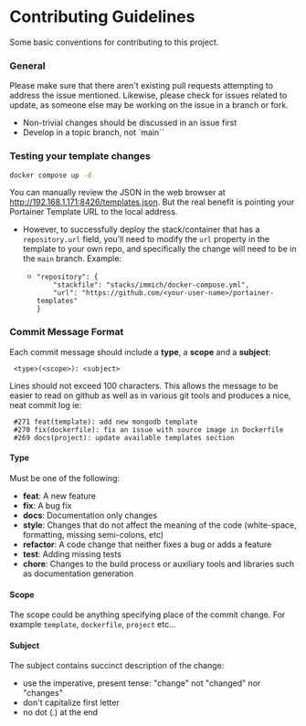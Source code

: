 # Contributing Guidelines

Some basic conventions for contributing to this project.

### General

Please make sure that there aren't existing pull requests attempting to address the issue mentioned. Likewise, please check for issues related to update, as someone else may be working on the issue in a branch or fork.

* Non-trivial changes should be discussed in an issue first
* Develop in a topic branch, not `main``

### Testing your template changes
```sh
docker compose up -d
```

You can manually review the JSON in the web browser at http://192.168.1.171:8426/templates.json.
But the real benefit is pointing your Portainer Template URL to the local address.
- However, to successfully deploy the stack/container that has a `repository.url` field, you'll need to modify the `url` property in the template to
  your own repo, and specifically the change will need to be in the `main` branch. Example:
  - ```
    "repository": {
        "stackfile": "stacks/immich/docker-compose.yml",
        "url": "https://github.com/<your-user-name>/portainer-templates"
    }
    ```

### Commit Message Format
Each commit message should include a **type**, a **scope** and a **subject**:

```
 <type>(<scope>): <subject>
```

Lines should not exceed 100 characters. This allows the message to be easier to read on github as well as in various git tools and produces a nice, neat commit log ie:

```
 #271 feat(template): add new mongodb template
 #270 fix(dockerfile): fix an issue with source image in Dockerfile
 #269 docs(project): update available templates section
```

#### Type

Must be one of the following:

* **feat**: A new feature
* **fix**: A bug fix
* **docs**: Documentation only changes
* **style**: Changes that do not affect the meaning of the code (white-space, formatting, missing
  semi-colons, etc)
* **refactor**: A code change that neither fixes a bug or adds a feature
* **test**: Adding missing tests
* **chore**: Changes to the build process or auxiliary tools and libraries such as documentation
  generation

#### Scope

The scope could be anything specifying place of the commit change. For example `template`,
`dockerfile`, `project` etc...

#### Subject

The subject contains succinct description of the change:

* use the imperative, present tense: "change" not "changed" nor "changes"
* don't capitalize first letter
* no dot (.) at the end
